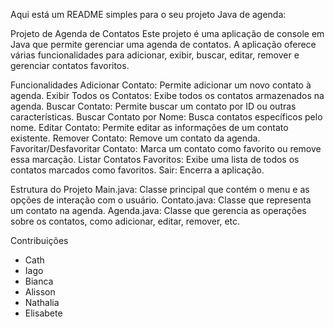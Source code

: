 
Aqui está um README simples para o seu projeto Java de agenda:

Projeto de Agenda de Contatos
Este projeto é uma aplicação de console em Java que permite gerenciar uma agenda de contatos. A aplicação oferece várias funcionalidades para adicionar, exibir, buscar, editar, remover e gerenciar contatos favoritos.

Funcionalidades
Adicionar Contato: Permite adicionar um novo contato à agenda.
Exibir Todos os Contatos: Exibe todos os contatos armazenados na agenda.
Buscar Contato: Permite buscar um contato por ID ou outras características.
Buscar Contato por Nome: Busca contatos específicos pelo nome.
Editar Contato: Permite editar as informações de um contato existente.
Remover Contato: Remove um contato da agenda.
Favoritar/Desfavoritar Contato: Marca um contato como favorito ou remove essa marcação.
Listar Contatos Favoritos: Exibe uma lista de todos os contatos marcados como favoritos.
Sair: Encerra a aplicação.

Estrutura do Projeto
Main.java: Classe principal que contém o menu e as opções de interação com o usuário.
Contato.java: Classe que representa um contato na agenda.
Agenda.java: Classe que gerencia as operações sobre os contatos, como adicionar, editar, remover, etc.

Contribuições
- Cath
- Iago
- Bianca
- Alisson
- Nathalia
- Elisabete
